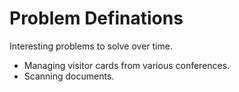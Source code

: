 Problem Definations
===================
Interesting problems to solve over time.

* Managing visitor cards from various conferences.
* Scanning documents.
